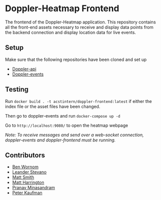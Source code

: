 # Doppler-Heatmap Frontend
The frontend of the Doppler-Heatmap application. This repository contains all the front-end assets necessary to receive and display data points from the backend connection and display location data for live events.
## Setup

Make sure that the following repositories have been cloned and set up
- [Doppler-api](https://github.com/acstech/doppler-api#setup)
- [Doppler-events](https://github.com/acstech/doppler-events)

## Testing

Run `docker build . -t acstintern/doppler-frontend:latest` if either the index file or the asset files have been changed.

Then go to doppler-events and run `docker-compose up -d`

Go to `http://localhost:9080/` to open the heatmap webpage

 _Note: To receive messages and send over a web-socket connection, doppler-events and doppler-frontend must be running._

## Contributors

* [Ben Wornom](https://github.com/bwornom7)
* [Leander Stevano](https://github.com/deepmicrobe)
* [Matt Smith](https://github.com/mattsmith803)
* [Matt Harrington](https://github.com/Matt2Harrington)
* [Pranav Minasandram](https://github.com/PranavMin)
* [Peter Kaufman](https://github.com/pjkaufman)

